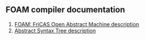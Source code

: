 FOAM compiler documentation
---

1. [FOAM: FriCAS Open Abstract Machine description](foam.md)
2. [Abstract Syntax Tree description](ast.md)
